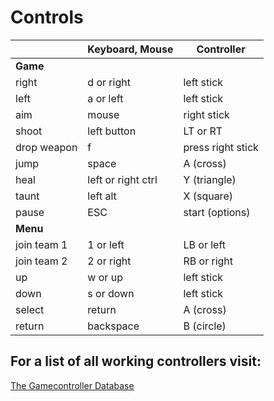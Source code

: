 # Controls

|             | Keyboard, Mouse    | Controller        |
| ----------- | ------------------ | ----------------- |
| **Game**    |                    |                   |
| right       | d or right         | left stick        |
| left        | a or left          | left stick        |
| aim         | mouse              | right stick       |
| shoot       | left button        | LT or RT          |
| drop weapon | f                  | press right stick |
| jump        | space              | A (cross)         |
| heal        | left or right ctrl | Y (triangle)      |
| taunt       | left alt           | X (square)        |
| pause       | ESC                | start (options)   |
| **Menu**    |                    |                   |
| join team 1 | 1 or left          | LB or left        |
| join team 2 | 2 or right         | RB or right       |
| up          | w or up            | left stick        |
| down        | s or down          | left stick        |
| select      | return             | A (cross)         |
| return      | backspace          | B (circle)        |

## For a list of all working controllers visit:

[The Gamecontroller Database](https://github.com/gabomdq/SDL_GameControllerDB)

